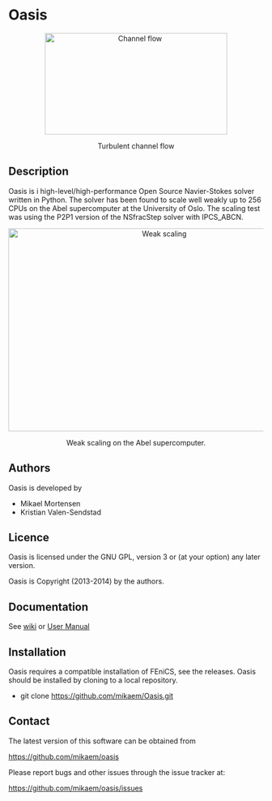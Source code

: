 Oasis
=====
<p align="center">
    <img src="https://raw.github.com/wiki/mikaem/oasis/figs/channel3D.gif" width="360" height="200" alt="Channel flow"/>
</p>
<p align="center">
    Turbulent channel flow
</p>

Description
-----------

Oasis is i high-level/high-performance Open Source Navier-Stokes solver written in Python. The solver has been found to scale well weakly up to 256 CPUs on the Abel supercomputer at the University of Oslo. The scaling test was using the P2P1 version of the NSfracStep solver with IPCS_ABCN.
<p align="center">
    <img src="https://raw.github.com/wiki/mikaem/oasis/figs/oasis_weak_scaling_1M.png" width="600" height="400" alt="Weak scaling"/>
</p>
<p align="center">
    Weak scaling on the Abel supercomputer.
</p>


Authors
-------

Oasis is developed by

  * Mikael Mortensen
  * Kristian Valen-Sendstad

Licence
-------

Oasis is licensed under the GNU GPL, version 3 or (at your option) any
later version.

Oasis is Copyright (2013-2014) by the authors.

Documentation
-------------

See [wiki](https://github.com/mikaem/oasis/wiki) or [User Manual](https://github.com/mikaem/Oasis/tree/master/doc/usermanual.pdf)

Installation
------------

Oasis requires a compatible installation of FEniCS, see the releases. 
Oasis should be installed by cloning to a local repository. 

  * git clone https://github.com/mikaem/Oasis.git


Contact
-------

The latest version of this software can be obtained from

  https://github.com/mikaem/oasis

Please report bugs and other issues through the issue tracker at:

  https://github.com/mikaem/oasis/issues

